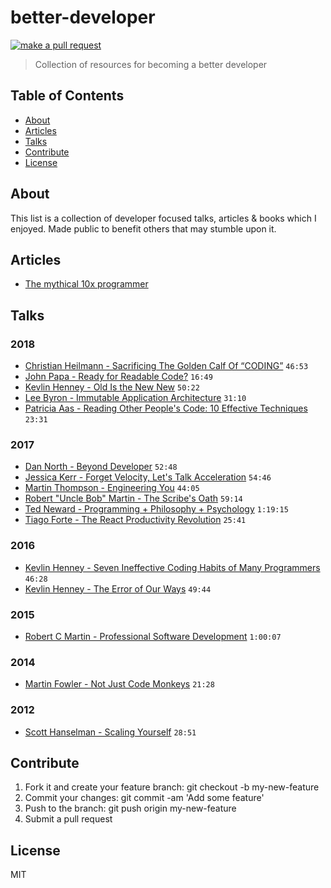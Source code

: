 # better-developer

[![make a pull request](https://img.shields.io/badge/PRs-welcome-brightgreen.svg?style=flat-square)](http://makeapullrequest.com)

> Collection of resources for becoming a better developer

## Table of Contents

* [About](#about)
* [Articles](#articles)
* [Talks](#talks)
* [Contribute](#contribute)
* [License](#license)

## About

This list is a collection of developer focused talks, articles & books which I enjoyed. Made public to benefit others that may stumble upon it.

## Articles

* [The mythical 10x programmer](http://antirez.com/news/112)

## Talks

### 2018

* [Christian Heilmann - Sacrificing The Golden Calf Of “CODING”](https://www.youtube.com/watch?v=xMU9XuUtOOY) `46:53`
* [John Papa - Ready for Readable Code?](https://youtu.be/56mETnrByBM) `16:49`
* [Kevlin Henney - Old Is the New New](https://www.youtube.com/watch?v=AbgsfeGvg3E) `50:22`
* [Lee Byron - Immutable Application Architecture](https://youtu.be/oTcDmnAXZ4E) `31:10`
* [Patricia Aas - Reading Other People's Code: 10 Effective Techniques](https://www.youtube.com/watch?v=NLmRl1cflhA) `23:31`

### 2017

* [Dan North - Beyond Developer](https://www.youtube.com/watch?v=wYEk0y8LYfg) `52:48`
* [Jessica Kerr - Forget Velocity, Let's Talk Acceleration](https://www.youtube.com/watch?v=Lbcyyu8XB_Y) `54:46`
* [Martin Thompson - Engineering You](https://www.youtube.com/watch?v=S4LzzuMTqjs) `44:05`
* [Robert "Uncle Bob" Martin - The Scribe's Oath](https://www.youtube.com/watch?v=Tng6Fox8EfI) `59:14`
* [Ted Neward - Programming + Philosophy + Psychology](https://www.youtube.com/watch?v=NvH3qarVPcA) `1:19:15`
* [Tiago Forte - The React Productivity Revolution](https://youtu.be/iaJYj0l4LTY) `25:41`

### 2016

* [Kevlin Henney - Seven Ineffective Coding Habits of Many Programmers](https://www.youtube.com/watch?v=ZsHMHukIlJY) `46:28`
* [Kevlin Henney - The Error of Our Ways](https://www.youtube.com/watch?v=IiGXq3yY70o) `49:44`

### 2015

* [Robert C Martin - Professional Software Development](https://www.youtube.com/watch?v=zwtg7lIMUaQ) `1:00:07`

### 2014

* [Martin Fowler - Not Just Code Monkeys](https://youtu.be/4E3xfR6IBII) `21:28`

### 2012

* [Scott Hanselman - Scaling Yourself](https://youtu.be/FS1mnISoG7U) `28:51`

## Contribute

1.  Fork it and create your feature branch: git checkout -b my-new-feature
2.  Commit your changes: git commit -am 'Add some feature'
3.  Push to the branch: git push origin my-new-feature
4.  Submit a pull request

## License

MIT
